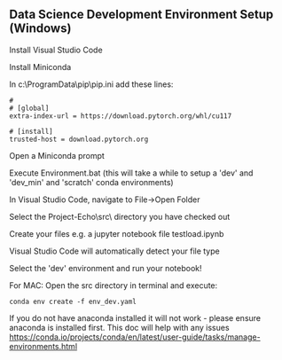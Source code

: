 ## Data Science Development Environment Setup (Windows)

Install Visual Studio Code

Install Miniconda

In c:\ProgramData\pip\pip.ini add these lines:

```
#
# [global]
extra-index-url = https://download.pytorch.org/whl/cu117

# [install]
trusted-host = download.pytorch.org
```

Open a Miniconda prompt

Execute Environment.bat (this will take a while to setup a 'dev' and 'dev_min' and 'scratch' conda environments)

In Visual Studio Code, navigate to File->Open Folder

Select the Project-Echo\src\  directory you have checked out

Create your files e.g. a jupyter notebook file testload.ipynb

Visual Studio Code will automatically detect your file type

Select the 'dev' environment and run your notebook!



For MAC:
Open the src directory in terminal and execute:

```
conda env create -f env_dev.yaml
```

If you do not have anaconda installed it will not work - please ensure anaconda is installed first.
 This doc will help with any issues https://conda.io/projects/conda/en/latest/user-guide/tasks/manage-environments.html

